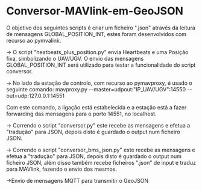 # Conversor-MAVlink-em-GeoJSON

O objetivo dos seguintes scripts é criar um ficheiro ".json" através da leitura de mensagens GLOBAL_POSITION_INT, estes foram desenvolvidos com recurso ao pymvalink. 

-> O script "heatbeats_plus_position.py" envia Heartbeats e uma Posição fixa, simbolizando o UAV/UGV. O envio das mensagens GLOBAL_POSITION_INT será utilizado para testar a funcionalidade do script conversor. 

-> No lado da estação de controlo, com recurso ao pymavproxy, é usado o seguinte comando: mavproxy.py --master=udpout:"IP_UAV/UGV":14550 --out=udp:127.0.0.1:14551

Com este comando, a ligação está estabelecida e a estação está a fazer forwarding das mensagens para o porto 14551, no localhost. 

-> Correndo o script "conversor.py" este recebe as mensagens e efetua a "tradução" para JSON, depois disto é guardado o output num ficheiro JSON.

-> Correndo o script "conversor_bms_json.py" este recebe as mensagens e efetua a "tradução" para JSON, depois disto é guardado o output num ficheiro JSON, além disso também recebe ficheiros ".json" de input e traduz para MAVlink, fazendo o envio dos mesmos.


->Envio de mensagens MQTT para transmitir o GeoJSON
